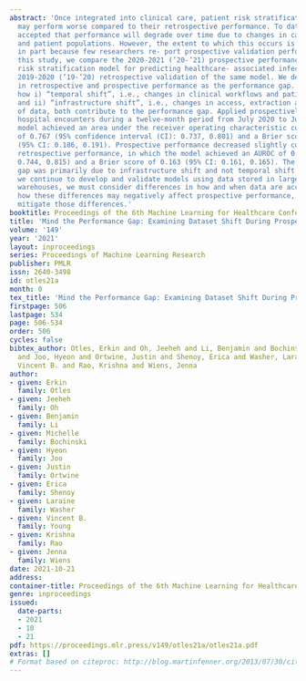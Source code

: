 ```yaml
---
abstract: 'Once integrated into clinical care, patient risk stratification models
  may perform worse compared to their retrospective performance. To date, it is widely
  accepted that performance will degrade over time due to changes in care processes
  and patient populations. However, the extent to which this occurs is poorly understood,
  in part because few researchers re- port prospective validation performance. In
  this study, we compare the 2020-2021 (’20-’21) prospective performance of a patient
  risk stratification model for predicting healthcare- associated infections to a
  2019-2020 (’19-’20) retrospective validation of the same model. We define the difference
  in retrospective and prospective performance as the performance gap. We estimate
  how i) “temporal shift”, i.e., changes in clinical workflows and patient populations,
  and ii) “infrastructure shift”, i.e., changes in access, extraction and transformation
  of data, both contribute to the performance gap. Applied prospectively to 26,864
  hospital encounters during a twelve-month period from July 2020 to June 2021, the
  model achieved an area under the receiver operating characteristic curve (AUROC)
  of 0.767 (95% confidence interval (CI): 0.737, 0.801) and a Brier score of 0.189
  (95% CI: 0.186, 0.191). Prospective performance decreased slightly compared to ’19-’20
  retrospective performance, in which the model achieved an AUROC of 0.778 (95% CI:
  0.744, 0.815) and a Brier score of 0.163 (95% CI: 0.161, 0.165). The resulting performance
  gap was primarily due to infrastructure shift and not temporal shift. So long as
  we continue to develop and validate models using data stored in large research data
  warehouses, we must consider differences in how and when data are accessed, measure
  how these differences may negatively affect prospective performance, and work to
  mitigate those differences.'
booktitle: Proceedings of the 6th Machine Learning for Healthcare Conference
title: 'Mind the Performance Gap: Examining Dataset Shift During Prospective Validation'
volume: '149'
year: '2021'
layout: inproceedings
series: Proceedings of Machine Learning Research
publisher: PMLR
issn: 2640-3498
id: otles21a
month: 0
tex_title: 'Mind the Performance Gap: Examining Dataset Shift During Prospective Validation'
firstpage: 506
lastpage: 534
page: 506-534
order: 506
cycles: false
bibtex_author: Otles, Erkin and Oh, Jeeheh and Li, Benjamin and Bochinski, Michelle
  and Joo, Hyeon and Ortwine, Justin and Shenoy, Erica and Washer, Laraine and Young,
  Vincent B. and Rao, Krishna and Wiens, Jenna
author:
- given: Erkin
  family: Otles
- given: Jeeheh
  family: Oh
- given: Benjamin
  family: Li
- given: Michelle
  family: Bochinski
- given: Hyeon
  family: Joo
- given: Justin
  family: Ortwine
- given: Erica
  family: Shenoy
- given: Laraine
  family: Washer
- given: Vincent B.
  family: Young
- given: Krishna
  family: Rao
- given: Jenna
  family: Wiens
date: 2021-10-21
address:
container-title: Proceedings of the 6th Machine Learning for Healthcare Conference
genre: inproceedings
issued:
  date-parts:
  - 2021
  - 10
  - 21
pdf: https://proceedings.mlr.press/v149/otles21a/otles21a.pdf
extras: []
# Format based on citeproc: http://blog.martinfenner.org/2013/07/30/citeproc-yaml-for-bibliographies/
---
```

